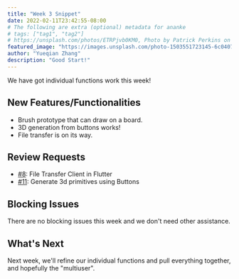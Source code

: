 ```yaml
---
title: "Week 3 Snippet"
date: 2022-02-11T23:42:55-08:00
# The following are extra (optional) metadata for ananke
# tags: ["tag1", "tag2"]
# https://unsplash.com/photos/ETRPjvb0KM0, Photo by Patrick Perkins on Unsplash
featured_image: "https://images.unsplash.com/photo-1503551723145-6c040742065b-v2"
author: "Yueqian Zhang"
description: "Good Start!"
---
```


<!-- For this first week snippet you should focus on any testing of project ideas as well as any work done for your proof of concept. -->

We have got individual functions work this week!

<!--more-->

## New Features/Functionalities

- Brush prototype that can draw on a board.
- 3D generation from buttons works!
- File transfer is on its way.

## Review Requests

- [#8](https://github.com/UWRealityLab/xrcapstone22wi-team8/pull/8): File Transfer Client in Flutter
- [#11](https://github.com/UWRealityLab/xrcapstone22wi-team8/pull/11): Generate 3d primitives using Buttons

## Blocking Issues

There are no blocking issues this week and we don't need other assistance.

## What's Next

Next week, we'll refine our individual functions and pull everything together, and hopefully the "multiuser".
